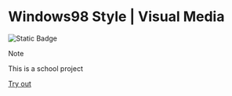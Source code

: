 ﻿# Windows98 Style | Visual Media

![Static Badge](https://img.shields.io/badge/Project%20Length-3%20Hours-informational?style=flat-square)

> [!NOTE]
> This is a school project

[Try out](https://jabaitech.github.io/comprog1-windows98/)
